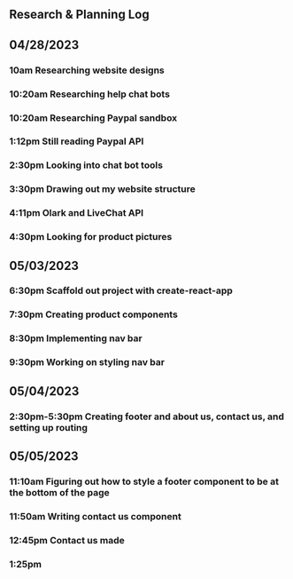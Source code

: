 
## Research & Planning Log

## 04/28/2023

### 10am Researching website designs

### 10:20am Researching help chat bots

### 10:20am Researching Paypal sandbox

### 1:12pm Still reading Paypal API

### 2:30pm Looking into chat bot tools

### 3:30pm Drawing out my website structure

### 4:11pm Olark and LiveChat API

### 4:30pm Looking for product pictures

## 05/03/2023

### 6:30pm Scaffold out project with create-react-app

### 7:30pm Creating product components

### 8:30pm Implementing nav bar

### 9:30pm Working on styling nav bar

## 05/04/2023

### 2:30pm-5:30pm Creating footer and about us, contact us, and setting up routing

## 05/05/2023

### 11:10am Figuring out how to style a footer component to be at the bottom of the page

### 11:50am Writing contact us component

### 12:45pm Contact us made

### 1:25pm 